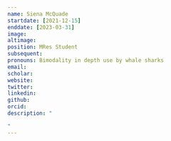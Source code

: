 ```yaml
---
name: Siena McQuade
startdate: [2021-12-15]
enddate: [2023-03-31]
image: 
altimage: 
position: MRes Student
subsequent: 
pronouns: Bimodality in depth use by whale sharks
email: 
scholar:
website:
twitter: 
linkedin: 
github: 
orcid: 
description: "

"
---
```

